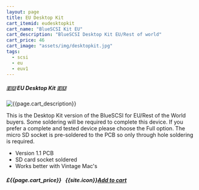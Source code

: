 ```yaml
---
layout: page
title: EU Desktop Kit
cart_itemid: eudesktopkit
cart_name: "BlueSCSI Kit EU"
cart_description: "BlueSCSI Desktop Kit EU/Rest of world"
cart_price: 46
cart_image: "assets/img/desktopkit.jpg"
tags: 
  - scsi
  - eu
  - euv1
---
```


##### 🇪🇺 EU Desktop Kit 🇪🇺

![{{page.cart_description}}]({{page.cart_image}})

This is the Desktop Kit version of the BlueSCSI for EU/Rest of the World buyers. Some soldering will be required to complete this device. If you prefer a complete and tested device please choose the Full option. The micro SD socket is pre-soldered to the PCB so only through hole soldering is required.

* Version 1.1 PCB
* SD card socket soldered
* Works better with Vintage Mac's 

##### £{{page.cart_price}} &nbsp; {{site.icon}}[Add to cart](/cart#{{page.cart_itemid}})